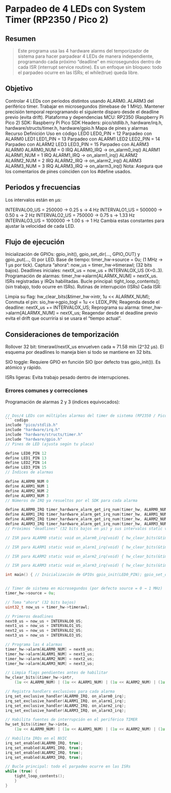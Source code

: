 # Parpadeo de 4 LEDs con System Timer (RP2350 / Pico 2)
## Resumen
>Este programa usa las 4 hardware alarms del temporizador de sistema para hacer parpadear 4 LEDs de manera independiente, programando cada próximo “deadline” en microsegundos dentro de cada ISR (interrupt service routine). Es un enfoque sin bloqueo: todo el parpadeo ocurre en las ISRs; el while(true) queda libre.

## Objetivo
Controlar 4 LEDs con periodos distintos usando ALARM0..ALARM3 del periférico timer.
Trabajar en microsegundos (timebase de 1 MHz).
Mantener precisión temporal reprogramando el siguiente disparo desde el deadline previo (evita drift).
Plataforma y dependencias
MCU: RP2350 (Raspberry Pi Pico 2)
SDK: Raspberry Pi Pico SDK
Headers: pico/stdlib.h, hardware/irq.h, hardware/structs/timer.h, hardware/gpio.h
Mapa de pines y alarmas
Recurso	Definición	Uso en código
LED0	LED0_PIN = 12	Parpadeo con ALARM0
LED1	LED1_PIN = 13	Parpadeo con ALARM1
LED2	LED2_PIN = 14	Parpadeo con ALARM2
LED3	LED3_PIN = 15	Parpadeo con ALARM3
ALARM0	ALARM0_NUM = 0	IRQ ALARM0_IRQ → on_alarm0_irq()
ALARM1	ALARM1_NUM = 1	IRQ ALARM1_IRQ → on_alarm1_irq()
ALARM2	ALARM2_NUM = 2	IRQ ALARM2_IRQ → on_alarm2_irq()
ALARM3	ALARM3_NUM = 3	IRQ ALARM3_IRQ → on_alarm3_irq()
Nota: Asegura que los comentarios de pines coinciden con los #define usados.

## Periodos y frecuencias
Los intervalos están en µs:

INTERVALO0_US = 250000 → 0.25 s → 4 Hz
INTERVALO1_US = 500000 → 0.50 s → 2 Hz
INTERVALO2_US = 750000 → 0.75 s → 1.33 Hz
INTERVALO3_US = 1000000 → 1.00 s → 1 Hz
Cambia estas constantes para ajustar la velocidad de cada LED.

## Flujo de ejecución
Inicialización de GPIOs: gpio_init(), gpio_set_dir(..., GPIO_OUT) y gpio_put(..., 0) por LED.
Base de tiempo: timer_hw->source = 0u; (1 MHz → 1 µs por tick).
Captura “ahora”: now_us = timer_hw->timerawl; (32 bits bajos).
Deadlines iniciales: nextX_us = now_us + INTERVALOX_US (X=0..3).
Programación de alarmas: timer_hw->alarm[ALARMX_NUM] = nextX_us.
ISRs registradas y IRQs habilitadas.
Bucle principal: tight_loop_contents(); (sin trabajo, todo ocurre en ISRs).
Rutinas de interrupción (ISRs)
Cada ISR:

Limpia su flag: hw_clear_bits(&timer_hw->intr, 1u << ALARMX_NUM);
Conmuta el pin: sio_hw->gpio_togl = 1u << LEDX_PIN;
Reagenda desde el deadline: nextX_us += INTERVALOX_US;
Reprograma su alarma: timer_hw->alarm[ALARMX_NUM] = nextX_us;
Reagendar desde el deadline previo evita el drift que ocurriría si se usara el “tiempo actual”.

## Consideraciones de temporización
Rollover 32 bit: timerawl/nextX_us envuelven cada ≈ 71.58 min (2^32 µs). El esquema por deadlines lo maneja bien si todo se mantiene en 32 bits.

SIO toggle: Requiere GPIO en función SIO (por defecto tras gpio_init()). Es atómico y rápido.

ISRs ligeras: Evita trabajo pesado dentro de interrupciones.

### Errores comunes y correcciones
Programación de alarmas 2 y 3 (índices equivocados): 
```c // Incorrecto (sobrescribe 0 y 1): timer_hw->alarm[ALARM0_NUM] = next0_us; timer_hw->alarm[ALARM1_NUM] = next1_us; timer_hw->alarm[ALARM0_NUM] = next2_us; // ← Debe ser ALARM2_NUM timer_hw->alarm[ALARM1_NUM] = next3_us; // ← Debe ser ALARM3_NUM // Correcto: timer_hw->alarm[ALARM0_NUM] = next0_us; timer_hw->alarm[ALARM1_NUM] = next1_us; timer_hw->alarm[ALARM2_NUM] = next2_us; timer_hw->alarm[ALARM3_NUM] = next3_us;

// Dos/4 LEDs con múltiples alarmas del timer de sistema (RP2350 / Pico 2) en µs. // Cada ALARMx controla un LED distinto. Ajusta INTERVALO*_US para la velocidad.
``` codigo
include "pico/stdlib.h"
include "hardware/irq.h"
include "hardware/structs/timer.h"
include "hardware/gpio.h"
// Pines de LED (ajusta según tu placa)

define LED0_PIN 12
define LED1_PIN 13
define LED2_PIN 14
define LED3_PIN 15
// Índices de alarmas

define ALARM0_NUM 0
define ALARM1_NUM 1
define ALARM2_NUM 2
define ALARM3_NUM 3
// Números de IRQ ya resueltos por el SDK para cada alarma

define ALARM0_IRQ timer_hardware_alarm_get_irq_num(timer_hw, ALARM0_NUM)
define ALARM1_IRQ timer_hardware_alarm_get_irq_num(timer_hw, ALARM1_NUM)
define ALARM2_IRQ timer_hardware_alarm_get_irq_num(timer_hw, ALARM2_NUM)
define ALARM3_IRQ timer_hardware_alarm_get_irq_num(timer_hw, ALARM3_NUM)
// Próximos "deadlines" (32 bits bajos en µs) y sus intervalos static volatile uint32_t next0_us, next1_us, next2_us, next3_us; static const uint32_t INTERVALO0_US = 250000u; // 0.25 s static const uint32_t INTERVALO1_US = 500000u; // 0.50 s static const uint32_t INTERVALO2_US = 750000u; // 0.75 s static const uint32_t INTERVALO3_US = 1000000u; // 1.00 s

// ISR para ALARM0 static void on_alarm0_irq(void) { hw_clear_bits(&timer_hw->intr, 1u << ALARM0_NUM); sio_hw->gpio_togl = 1u << LED0_PIN; next0_us += INTERVALO0_US; timer_hw->alarm[ALARM0_NUM] = next0_us; }

// ISR para ALARM1 static void on_alarm1_irq(void) { hw_clear_bits(&timer_hw->intr, 1u << ALARM1_NUM); sio_hw->gpio_togl = 1u << LED1_PIN; next1_us += INTERVALO1_US; timer_hw->alarm[ALARM1_NUM] = next1_us; }

// ISR para ALARM2 static void on_alarm2_irq(void) { hw_clear_bits(&timer_hw->intr, 1u << ALARM2_NUM); sio_hw->gpio_togl = 1u << LED2_PIN; next2_us += INTERVALO2_US; timer_hw->alarm[ALARM2_NUM] = next2_us; }

// ISR para ALARM3 static void on_alarm3_irq(void) { hw_clear_bits(&timer_hw->intr, 1u << ALARM3_NUM); sio_hw->gpio_togl = 1u << LED3_PIN; next3_us += INTERVALO3_US; timer_hw->alarm[ALARM3_NUM] = next3_us; }

int main() { // Inicialización de GPIOs gpio_init(LED0_PIN); gpio_set_dir(LED0_PIN, GPIO_OUT); gpio_put(LED0_PIN, 0); gpio_init(LED1_PIN); gpio_set_dir(LED1_PIN, GPIO_OUT); gpio_put(LED1_PIN, 0); gpio_init(LED2_PIN); gpio_set_dir(LED2_PIN, GPIO_OUT); gpio_put(LED2_PIN, 0); gpio_init(LED3_PIN); gpio_set_dir(LED3_PIN, GPIO_OUT); gpio_put(LED3_PIN, 0);


// Timer de sistema en microsegundos (por defecto source = 0 → 1 MHz)
timer_hw->source = 0u;

// Toma "ahora" (32 bits bajos)
uint32_t now_us = timer_hw->timerawl;

// Primeros deadlines
next0_us = now_us + INTERVALO0_US;
next1_us = now_us + INTERVALO1_US;
next2_us = now_us + INTERVALO2_US;
next3_us = now_us + INTERVALO3_US;

// Programa las 4 alarmas
timer_hw->alarm[ALARM0_NUM] = next0_us;
timer_hw->alarm[ALARM1_NUM] = next1_us;
timer_hw->alarm[ALARM2_NUM] = next2_us;
timer_hw->alarm[ALARM3_NUM] = next3_us;

// Limpia flags pendientes antes de habilitar
hw_clear_bits(&timer_hw->intr,
    (1u << ALARM0_NUM) | (1u << ALARM1_NUM) | (1u << ALARM2_NUM) | (1u << ALARM3_NUM));

// Registra handlers exclusivos para cada alarma
irq_set_exclusive_handler(ALARM0_IRQ, on_alarm0_irq);
irq_set_exclusive_handler(ALARM1_IRQ, on_alarm1_irq);
irq_set_exclusive_handler(ALARM2_IRQ, on_alarm2_irq);
irq_set_exclusive_handler(ALARM3_IRQ, on_alarm3_irq);

// Habilita fuentes de interrupción en el periférico TIMER
hw_set_bits(&timer_hw->inte,
    (1u << ALARM0_NUM) | (1u << ALARM1_NUM) | (1u << ALARM2_NUM) | (1u << ALARM3_NUM));

// Habilita IRQs en el NVIC
irq_set_enabled(ALARM0_IRQ, true);
irq_set_enabled(ALARM1_IRQ, true);
irq_set_enabled(ALARM2_IRQ, true);
irq_set_enabled(ALARM3_IRQ, true);

// Bucle principal: todo el parpadeo ocurre en las ISRs
while (true) {
    tight_loop_contents();
    }   
}
```